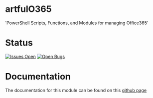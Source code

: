 # artfulO365
'PowerShell Scripts, Functions, and Modules for managing Office365'

# Status
[![Issues Open](https://img.shields.io/github/issues/artfulbodger/artfulO365.svg)](https://github.com/artfulbodger/artfulO365/issues)
[![Open Bugs](https://img.shields.io/github/issues-raw/artfulbodger/artfulO365/bug.svg?color=red&label=open%20bugs)](https://github.com/artfulbodger/artfulO365/issues?q=is%3Aopen+is%3Aissue+label%3Abug)

# Documentation

The documentation for this module can be found on this [github page](https://artfulbodger.github.io/artfulO365/)